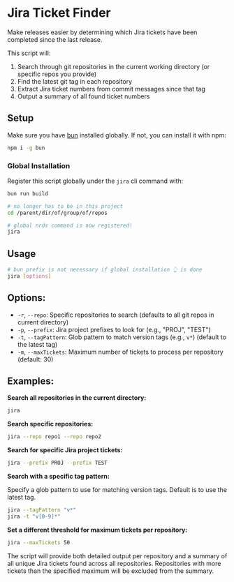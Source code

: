 # Jira Ticket Finder

Make releases easier by determining which Jira tickets have been completed since the last release.

This script will:

1. Search through git repositories in the current working directory (or specific repos you provide)
1. Find the latest git tag in each repository
1. Extract Jira ticket numbers from commit messages since that tag
1. Output a summary of all found ticket numbers

## Setup

Make sure you have [bun](https://bun.sh/docs/installation) installed globally. If not, you can install it with npm:

```bash
npm i -g bun
```

### Global Installation

Register this script globally under the `jira` cli command with:

```bash
bun run build

# no longer has to be in this project
cd /parent/dir/of/group/of/repos

# global nrds command is now registered!
jira
```

## Usage

```bash
# bun prefix is not necessary if global installation 👆 is done
jira [options]
```

## Options:

- `-r`, `--repo`: Specific repositories to search (defaults to all git repos in current directory)
- `-p`, `--prefix`: Jira project prefixes to look for (e.g., "PROJ", "TEST")
- `-t`, `--tagPattern`: Glob pattern to match version tags (e.g., `v*`) (default to the latest tag)
- `-m`, `--maxTickets`: Maximum number of tickets to process per repository (default: 30)

## Examples:

**Search all repositories in the current directory:**

```bash
jira
```

**Search specific repositories:**

```bash
jira --repo repo1 --repo repo2
```

**Search for specific Jira project tickets:**

```bash
jira --prefix PROJ --prefix TEST
```

**Search with a specific tag pattern:**

Specify a glob pattern to use for matching version tags. Default is to use the latest tag.

```bash
jira --tagPattern "v*"
jira -t "v[0-9]*"
```

**Set a different threshold for maximum tickets per repository:**

```bash
jira --maxTickets 50
```

The script will provide both detailed output per repository and a summary of all unique Jira tickets found across all repositories. Repositories with more tickets than the specified maximum will be excluded from the summary.
